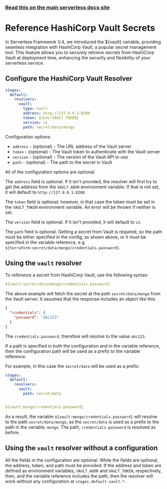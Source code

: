 <!--
title: Serverless Framework - Variables - HashiCorp Vault Secrets
description: How to reference HashiCorp Vault Secrets
short_title: HashiCorp Vault Secrets
keywords: ['Serverless Framework', 'HashiCorp', 'Vault', 'Secrets', 'Variables']
-->

<!-- DOCS-SITE-LINK:START automatically generated  -->

### [Read this on the main serverless docs site](https://www.serverless.com/framework/docs/guides/variables/vault)

<!-- DOCS-SITE-LINK:END -->

# Reference HashiCorp Vault Secrets

In Serverless Framework V.4, we introduced the ${vault} variable, providing
seamless integration with HashiCorp Vault, a popular secret management tool.
This feature allows you to securely retrieve secrets from HashiCorp Vault at
deployment time, enhancing the security and flexibility of your serverless
service.

## Configure the HashiCorp Vault Resolver

```yaml
stages:
  default:
    resolvers:
      vault:
        type: vault
        address: http://127.0.0.1:8200
        token: ${env:VAULT_TOKEN}
        version: v1
        path: secret/data/mongo
```

Configuration options:

- `address` - (optional) - The URL address of the Vault server
- `token` - (optional) - The Vault token to authenticate with the Vault server
- `version` - (optional) - The version of the Vault API to use
- `path` - (optional) - The path to the secret in Vault

All of the configuration options are optional.

The `address` field is optional. If it isn't provided, the resolver will first
try to get the address from the `VAULT_ADDR` environment variable. If that is
not set, it will default to `http://127.0.0.1:8200`.

The `token` field is optional; however, in that case the token must be set in
the `VAULT_TOKEN` environment variable. An error will be thrown if neither is
set.

The `version` field is optional. If it isn't provided, it will default to `v1`.

The `path` field is optional. Getting a secret from Vault is required, so the
path must be either specified in the config, as shown above, or it must be
specified in the variable reference, e.g. `${terraform:secret/data/mongo/credentials.password}`.

## Using the `vault` resolver

To reference a secret from HashiCorp Vault, use the following syntax:

```yaml
${vault:secret/data/mongo/credentials.password}
```

The above example will fetch the secret at the path `secret/data/mongo` from the
Vault server. It assumes that the response includes an object like this:

```json
{
  "credentials": {
    "password": "abc123"
  }
}
```

The `credentials.password`, therefore will resolve to the value `abc123`.

If a path is specified in both the configuration and in the variable reference,
then the configuration path will be used as a prefix to the variable reference.

For example, in this case the `secret/data` will be used as a prefix:

```yaml
stages:
  default:
    resolvers:
      vault:
        path: secret/data


${vault:mongo/credentials.password}
```

As a result, the variable `${vault:mongo/credentials.password}` will resolve to
the path `secret/data/mongo`, as the `secret/data` is used as a prefix to the
path in the variable, `mongo`. The path, `credentials.password` is resolved as
before.

## Using the `vault` resolver without a configuration

All the fields in the configuration are optional. While the fields are optional,
the address, token, and path must be provided. If the address and token are
defined as environment variables, `VAULT_ADDR` and `VAULT_TOKEN`, respectively,
then, and the variable reference includes the path, then the resolver will work
without any configuration at `stages.default.vault.*`.
